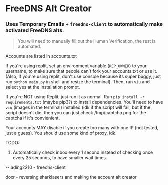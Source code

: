 # FreeDNS Alt Creator

### Uses Temporary Emails + `freedns-client` to automatically make activated FreeDNS alts.
> You will need to manually fill out the Human Verification, the rest is automated.

Accounts are listed in accounts.txt

If you're using replit, set an environment variable (`REP_OWNER`) to your username, to make sure that people can't fork your accounts.txt or use it. (Also, if you're using replit, don't use console because its super buggy, just run `python main.py` in shell and resize the terminal). Then, run `viu` and select yes at the installation prompt.

If you're NOT using Replit, just run it as normal. Run `pip install -r requirements.txt` (maybe pip3?) to install dependencies. You'll need to have `viu` (images in the terminal) installed (idk if the script will fail, but if the script doesn't die, then you can just check /tmp/captcha.png for the captcha if it's convienient.

Your accounts MAY disable if you create too many with one IP (not tested, just a guess). You should use some kind of proxy, idk.

TODO:
1. Automatically check inbox every 1 second instead of checking once every 25 seconds, to have smaller wait times.

--
ading2210 - freedns-client

doxr - reversing sharklasers and making the account alt creator
